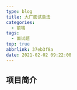 ```yaml
---
type: blog
title: ⼤⼚⾯试章法
categories:
  - 前端
tags:
  - 面试题
top: true
abbrlink: 37eb3f8a
date: 2021-02-02 09:22:00
---
```


## 项目简介



